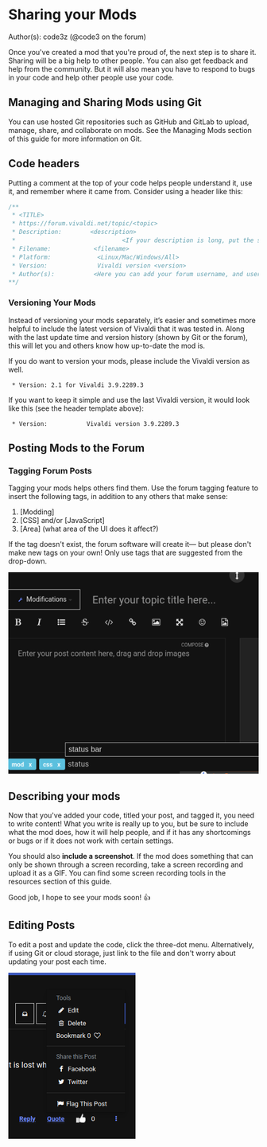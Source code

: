 # Sharing your Mods
Author(s): code3z (@code3 on the forum)

Once you've created a mod that you're proud of, the next step is to share it.
Sharing will be a big help to other people. You can also get feedback and help
from the community. But it will also mean you have to respond to bugs in your
code and help other people use your code.

## Managing and Sharing Mods using Git

You can use hosted Git repositories such as GitHub and GitLab to upload, manage,
share, and collaborate on mods. See the Managing Mods section of this guide
for more information on Git.

## Code headers

Putting a comment at the top of your code helps people understand it,
use it, and remember where it came from. Consider using a header like this:

```CSS
/**
 * <TITLE>
 * https://forum.vivaldi.net/topic/<topic>
 * Description:        <description>
 *                              <If your description is long, put the second part here>
 * Filename:            <filename>
 * Platform:             <Linux/Mac/Windows/All>
 * Version:              Vivaldi version <version>
 * Author(s):           <Here you can add your forum username, and username for github or any relevant app (also add any other contributors here)>
**/
```

### Versioning Your Mods

Instead of versioning your mods separately, it’s easier and sometimes more
helpful to include the latest version of Vivaldi that it was tested in. Along
with the last update time and version history (shown by Git or the forum),
this will let you and others know how up-to-date the mod is.

If you do want to version your mods, please include the Vivaldi version as well.
```
 * Version: 2.1 for Vivaldi 3.9.2289.3
```

If you want to keep it simple and use the last Vivaldi version, it would look
like this (see the header template above):

```
 * Version:           Vivaldi version 3.9.2289.3
```
## Posting Mods to the Forum

### Tagging Forum Posts

Tagging your mods helps others find them. Use the forum tagging feature to
insert the following tags, in addition to any others that make sense:

 1. [Modding]
 2. [CSS] and/or [JavaScript]
 3. [Area] (what area of the UI does it affect?)

If the tag doesn't exist, the forum software will create it—
but please don't make new tags on your own!
Only use tags that are suggested from the drop-down.

![Tagging Posts Screenshot](../assets/screenshots/tagging-posts.png)

## Describing your mods

Now that you've added your code, titled your post, and tagged it,
you need to write content! What you write is really up to you, but be sure to
include what the mod does, how it will help people, and if it has any
shortcomings or bugs or if it does not work with certain settings.

You should also **include a screenshot**. If the mod does something that can
only be shown through a screen recording, take a screen recording and upload
it as a GIF. You can find some screen recording tools in the resources section
of this guide.

Good job, I hope to see your mods soon! 👍

## Editing Posts

To edit a post and update the code, click the three-dot menu. Alternatively, if
using Git or cloud storage, just link to the file and
don't worry about updating your post each time.

![Editing Post Screenshot](../assets/screenshots/editing-posts.png)
